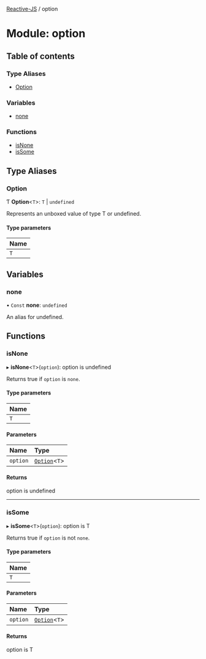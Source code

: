 [Reactive-JS](../README.md) / option

# Module: option

## Table of contents

### Type Aliases

- [Option](option.md#option)

### Variables

- [none](option.md#none)

### Functions

- [isNone](option.md#isnone)
- [isSome](option.md#issome)

## Type Aliases

### Option

Ƭ **Option**<`T`\>: `T` \| `undefined`

Represents an unboxed value of type T or undefined.

#### Type parameters

| Name |
| :------ |
| `T` |

## Variables

### none

• `Const` **none**: `undefined`

An alias for undefined.

## Functions

### isNone

▸ **isNone**<`T`\>(`option`): option is undefined

Returns true if `option` is `none`.

#### Type parameters

| Name |
| :------ |
| `T` |

#### Parameters

| Name | Type |
| :------ | :------ |
| `option` | [`Option`](option.md#option)<`T`\> |

#### Returns

option is undefined

___

### isSome

▸ **isSome**<`T`\>(`option`): option is T

Returns true if `option` is not `none`.

#### Type parameters

| Name |
| :------ |
| `T` |

#### Parameters

| Name | Type |
| :------ | :------ |
| `option` | [`Option`](option.md#option)<`T`\> |

#### Returns

option is T
